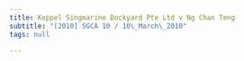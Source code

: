 ```yaml
---
title: Keppel Singmarine Dockyard Pte Ltd v Ng Chan Teng
subtitle: "[2010] SGCA 10 / 10\_March\_2010"
tags: null

---
```


